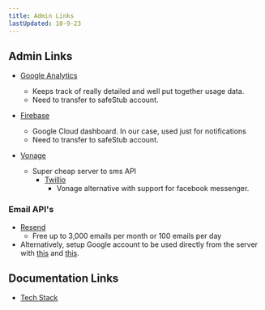 ```yaml
---
title: Admin Links
lastUpdated: 10-9-23
---
```


## Admin Links

- [Google Analytics](https://analytics.google.com/analytics/web/#/p405778383/reports/intelligenthome)

  - Keeps track of really detailed and well put together usage data.
  - Need to transfer to safeStub account.

- [Firebase](https://console.firebase.google.com/project/safestub/analytics/overview)

  - Google Cloud dashboard. In our case, used just for notifications
  - Need to transfer to safeStub account.

- [Vonage](https://developer.vonage.com/en/messages/overview)
  - Super cheap server to sms API
    - [Twillio](https://www.twilio.com/en-us/messaging?utm_source=google&utm_medium=cpc&utm_term=messaging%20api%20js&utm_campaign=G_S_NAMER_DevGen_Tier2&cq_plac=&cq_net=g&cq_pos=&cq_med=&cq_plt=gp&gad=1&gclid=CjwKCAjwyY6pBhA9EiwAMzmfwciQzsy82q1OfdrW_4QBv0etFC9ZmE-xfQn5GOVUFt5fJY3aDI1rLxoC4cUQAvD_BwE)
      - Vonage alternative with support for facebook messenger.

### Email API's

- [Resend](https://resend.com/pricing)
  - Free up to 3,000 emails per month or 100 emails per day
- Alternatively, setup Google account to be used directly from the server with [this](https://miracleio.me/snippets/use-gmail-with-nodemailer) and [this](https://stackoverflow.com/questions/71477637/nodemailer-and-gmail-after-may-30-2022/72477193#72477193).

## Documentation Links

- [Tech Stack](/admin/techStack)
